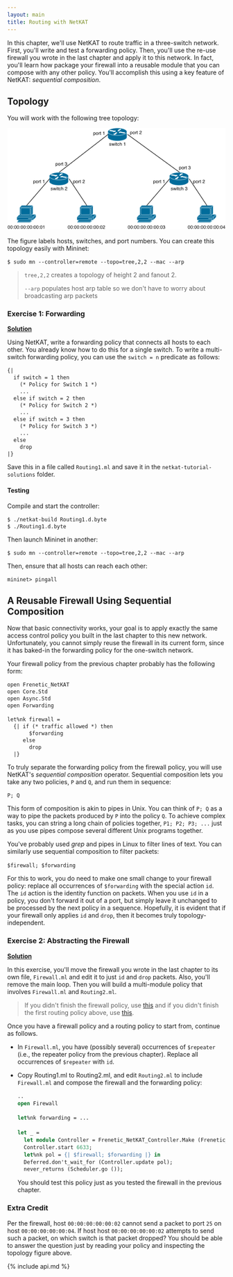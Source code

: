 ```yaml
---
layout: main
title: Routing with NetKAT
---
```


In this chapter, we'll use NetKAT to route traffic in a three-switch network.
First, you'll write and test a forwarding policy. Then, you'll use the re-use
firewall you wrote in the last chapter and apply it to this network. In fact,
you'll learn how package your firewall into a reusable module that you can
compose with any other policy. You'll accomplish this using a key feature of
NetKAT: _sequential composition_.

## Topology

You will work with the following tree topology:

![image](../images/topo-tree-2-2.png)

The figure labels hosts, switches, and port numbers. You can create this topology easily with Mininet:

~~~
$ sudo mn --controller=remote --topo=tree,2,2 --mac --arp
~~~
> `tree,2,2` creates a topology of height 2 and fanout 2.
>
> `--arp` populates host arp table so we don't have to
> worry about broadcasting arp packets

### Exercise 1: Forwarding

**[Solution](https://github.com/frenetic-lang/tutorials/blob/master/netkat-tutorial-solutions/Routing1.ml)**

Using NetKAT, write a forwarding policy that connects all hosts to each other. You already know how to do this for a single switch. To write a multi-switch forwarding policy, you can use the `switch = n` predicate as follows:

~~~
{|
  if switch = 1 then
    (* Policy for Switch 1 *)
    ...
  else if switch = 2 then
    (* Policy for Switch 2 *)
    ...
  else if switch = 3 then
    (* Policy for Switch 3 *)
    ...
  else
    drop
|}
~~~

Save this in a file called `Routing1.ml` and save it in the `netkat-tutorial-solutions` folder.

#### Testing

Compile and start the controller:

~~~
$ ./netkat-build Routing1.d.byte
$ ./Routing1.d.byte
~~~

Then launch Mininet in another:

~~~
$ sudo mn --controller=remote --topo=tree,2,2 --mac --arp
~~~

Then, ensure that all hosts can reach each other:

~~~
mininet> pingall
~~~

## A Reusable Firewall Using Sequential Composition

Now that basic connectivity works, your goal is to apply exactly the same access control policy you built in the
last chapter to this new network. Unfortunately, you cannot simply reuse the firewall in its current form, since it has baked-in the forwarding policy for the one-switch network.

Your firewall policy from the previous chapter probably has the following form: 

~~~
open Frenetic_NetKAT
open Core.Std
open Async.Std
open Forwarding

let%nk firewall =
  {| if (* traffic allowed *) then
       $forwarding
     else
       drop
  |}
~~~

To truly separate the forwarding policy from the firewall policy, you will use NetKAT's _sequential composition_  operator. Sequential composition lets you take any two policies, `P` and `Q`,
and run them in sequence:

~~~
P; Q
~~~

This form of composition is akin to pipes in Unix. You can think of `P; Q` as a way to pipe the packets produced by `P` into the policy `Q`. To achieve complex tasks, you can string a long chain of policies together, `P1; P2; P3; ...` just as you use pipes compose several different Unix programs together.

You've probably used _grep_ and pipes in Linux to filter lines of text. You can similarly use sequential composition to filter packets:

`$firewall; $forwarding`

For this to work, you do need to make one small change to your firewall policy:  replace all occurrences of `$forwarding` with  the special action `id`. The `id` action is the identity function on packets. When you use `id` in a policy, you don't forward it out of a port, but simply leave it unchanged to be processed by the next policy in a sequence.
Hopefully, it is evident that if your firewall only applies `id` and `drop`, then it becomes truly topology-independent.

### Exercise 2: Abstracting the Firewall

**[Solution](https://github.com/frenetic-lang/tutorials/blob/master/netkat-tutorial-solutions/Routing2.ml)**

In this exercise, you'll move the firewall you wrote in the last chapter to its own file, `Firewall.ml` and edit it to just `id` and `drop` packets. Also, you'll remove the main loop. Then you will build a multi-module policy that involves `Firewall.ml` and `Routing2.ml`.

> If you didn't finish the firewall policy, use 
> [this](https://github.com/frenetic-lang/tutorials/blob/master/netkat-tutorial-solutions/Firewall1.ml)
> and if you didn't finish the first routing policy above, use
> [this](https://github.com/frenetic-lang/tutorials/blob/master/netkat-tutorial-solutions/Routing1.ml).

Once you have a firewall policy and a routing policy to start from, continue as follows.

- In `Firewall.ml`, you have (possibly several) occurrences of `$repeater` (i.e., the repeater policy from the previous chapter).  Replace all occurrences of `$repeater` with `id`.

- Copy Routing1.ml to Routing2.ml, and edit `Routing2.ml` to include `Firewall.ml` and compose the firewall and
  the forwarding policy:

  ~~~ ocaml
  ..
  open Firewall

  let%nk forwarding = ...

  let _ =
    let module Controller = Frenetic_NetKAT_Controller.Make (Frenetic_OpenFlow0x01_Plugin) in
    Controller.start 6633;
    let%nk pol = {| $firewall; $forwarding |} in
    Deferred.don't_wait_for (Controller.update pol);
    never_returns (Scheduler.go ());
  ~~~

  You should test this policy just as you tested the firewall in the previous chapter.
 

### Extra Credit 

Per the firewall, host `00:00:00:00:00:02` cannot send a packet to port `25` on host `00:00:00:00:00:04`. If host host `00:00:00:00:00:02` attempts to send such a packet, on which switch is that packet dropped? You should be able to answer the question just by reading your policy and inspecting the topology figure above.


{% include api.md %}
